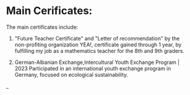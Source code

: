 # Main Cerificates:
The main certificates include:
1) "Future Teacher Certificate" and "Letter of recommendation" by the non-profiting organization YEA!, certificate gained through 1 year, by fulfilling my job as a mathematics teacher for the 8th and 9th graders.
   
2) German-Albanian Exchange,Intercultural Youth Exchange Program | 2023
Participated in an international youth exchange program in Germany, focused on ecological sustainability. 

_

